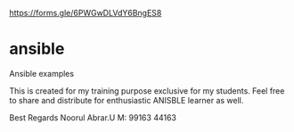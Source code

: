 https://forms.gle/6PWGwDLVdY6BngES8

# ansible
Ansible examples 

This is created for my training purpose exclusive for my students. Feel free to share and distribute for enthusiastic ANISBLE learner as well. 

Best Regards 
Noorul Abrar.U
M: 99163 44163
